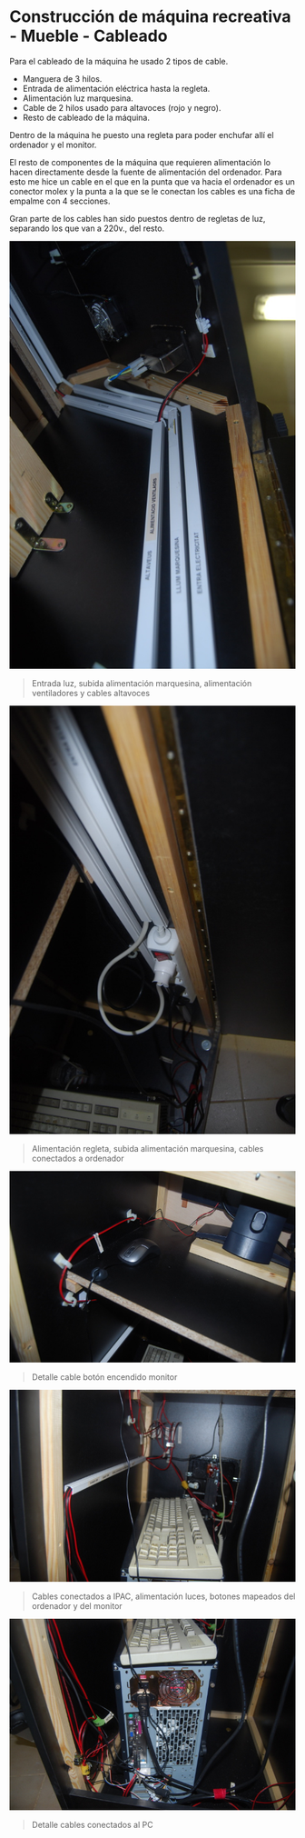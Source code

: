 # Construcción de máquina recreativa - Mueble - Cableado

Para el cableado de la máquina he usado 2 tipos de cable.
* Manguera de 3 hilos.
 * Entrada de alimentación eléctrica hasta la regleta.
 * Alimentación luz marquesina.
* Cable de 2 hilos usado para altavoces (rojo y negro).
 * Resto de cableado de la máquina.

Dentro de la máquina he puesto una regleta para poder enchufar allí el ordenador y el monitor.

El resto de componentes de la máquina que requieren alimentación  lo hacen directamente desde la fuente de alimentación del ordenador. Para esto me hice un cable en el que en la punta que va hacia el ordenador es un conector molex y la punta a la que se le conectan los cables es una ficha de empalme con 4 secciones.

Gran parte de los cables han sido puestos dentro de regletas de luz, separando los que van a 220v., del resto.

![Mueble_14](../imagenes/recreativa/Mueble_14.jpg "Entrada luz, subida alimentación marquesina, alimentación ventiladores y cables altavoces")
> Entrada luz, subida alimentación marquesina, alimentación ventiladores y cables altavoces


![Mueble_15](../imagenes/recreativa/Mueble_15.jpg "Alimentación regleta, subida alimentación marquesina, cables conectados a ordenador")
> Alimentación regleta, subida alimentación marquesina, cables conectados a ordenador


![Mueble_16](../imagenes/recreativa/Mueble_16.jpg "Detalle cable botón encendido monitor")
> Detalle cable botón encendido monitor


![Mueble_17](../imagenes/recreativa/Mueble_17.jpg "Cables conectados a IPAC, alimentación luces, botones mapeados del ordenador y del monitor")
> Cables conectados a IPAC, alimentación luces, botones mapeados del ordenador y del monitor


![Mueble_18](../imagenes/recreativa/Mueble_18.jpg "Detalle cables conectados al PC")
> Detalle cables conectados al PC
